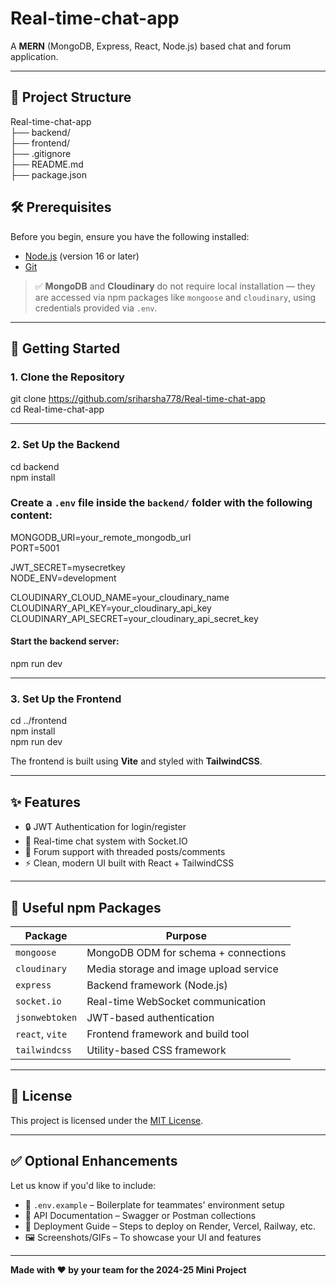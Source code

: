 # Real-time-chat-app

A **MERN** (MongoDB, Express, React, Node.js) based chat and forum application.

---

## 🔧 Project Structure

Real-time-chat-app   
├── backend/  
├── frontend/  
├── .gitignore  
├── README.md  
├── package.json  


## 🛠 Prerequisites

Before you begin, ensure you have the following installed:     

- [Node.js](https://nodejs.org/) (version 16 or later)  
- [Git](https://git-scm.com/)  

> ✅ **MongoDB** and **Cloudinary** do not require local installation — they are accessed via npm packages like `mongoose` and `cloudinary`, using credentials provided via `.env`.

---

## 🚀 Getting Started

### 1. Clone the Repository

git clone https://github.com/sriharsha778/Real-time-chat-app   
cd Real-time-chat-app  

---

### 2. Set Up the Backend

cd backend  
npm install  

### Create a `.env` file inside the `backend/` folder with the following content:  

MONGODB_URI=your_remote_mongodb_url  
PORT=5001    

JWT_SECRET=mysecretkey  
NODE_ENV=development    

CLOUDINARY_CLOUD_NAME=your_cloudinary_name  
CLOUDINARY_API_KEY=your_cloudinary_api_key  
CLOUDINARY_API_SECRET=your_cloudinary_api_secret_key  


#### Start the backend server:  

npm run dev  


---

### 3. Set Up the Frontend

cd ../frontend  
npm install  
npm run dev  

The frontend is built using **Vite** and styled with **TailwindCSS**.  

---

## ✨ Features

- 🔒 JWT Authentication for login/register
- 💬 Real-time chat system with Socket.IO
- 📝 Forum support with threaded posts/comments
- ⚡ Clean, modern UI built with React + TailwindCSS

---


## 🧪 Useful npm Packages

| Package         | Purpose                                |
|------------------|----------------------------------------|
| `mongoose`       | MongoDB ODM for schema + connections  |
| `cloudinary`     | Media storage and image upload service |
| `express`        | Backend framework (Node.js)            |
| `socket.io`      | Real-time WebSocket communication      |
| `jsonwebtoken`   | JWT-based authentication               |
| `react`, `vite`  | Frontend framework and build tool      |
| `tailwindcss`    | Utility-based CSS framework            |

---

## 📜 License

This project is licensed under the [MIT License](https://opensource.org/licenses/MIT).

---

## ✅ Optional Enhancements

Let us know if you'd like to include:

- 📄 `.env.example` – Boilerplate for teammates' environment setup
- 📑 API Documentation – Swagger or Postman collections
- 🚀 Deployment Guide – Steps to deploy on Render, Vercel, Railway, etc.
- 🖼️ Screenshots/GIFs – To showcase your UI and features

---

**Made with ❤️ by your team for the 2024-25 Mini Project**
